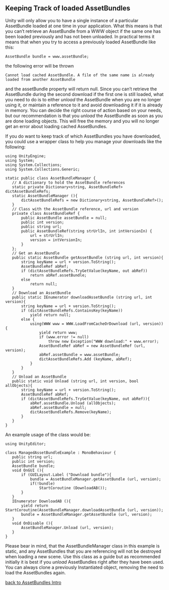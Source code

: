 Keeping Track of loaded AssetBundles
------------------------------------


Unity will only allow you to have a single instance of a particular AssetBundle loaded at one time in your application. What this means is that you can’t retrieve an AssetBundle from a WWW object if the same one has been loaded previously and has not been unloaded. In practical terms it means that when you try to access a previously loaded AssetBundle like this:

````
AssetBundle bundle = www.assetBundle;
````

the following error will be thrown

````
Cannot load cached AssetBundle. A file of the same name is already loaded from another AssetBundle
````

and the assetBundle property will return null. Since you can’t retrieve the AssetBundle during the second download if the first one is still loaded, what you need to do is to either _unload_ the AssetBundle when you are no longer using it, or maintain a reference to it and avoid downloading it if it is already in memory. You can decide the right course of action based on your needs, but our recommendation is that you _unload_ the AssetBundle as soon as you are done loading objects. This will free the memory and you will no longer get an error about loading cached AssetBundles. 

If you do want to keep track of which AssetBundles you have downloaded, you could use a wrapper class to help you manage your downloads like the following:

````
using UnityEngine;
using System;
using System.Collections;
using System.Collections.Generic;

static public class AssetBundleManager {
   // A dictionary to hold the AssetBundle references
   static private Dictionary<string, AssetBundleRef> dictAssetBundleRefs;
   static AssetBundleManager (){
       dictAssetBundleRefs = new Dictionary<string, AssetBundleRef>();
   }
   // Class with the AssetBundle reference, url and version
   private class AssetBundleRef {
       public AssetBundle assetBundle = null;
       public int version;
       public string url;
       public AssetBundleRef(string strUrlIn, int intVersionIn) {
           url = strUrlIn;
           version = intVersionIn;
       }
   };
   // Get an AssetBundle
   public static AssetBundle getAssetBundle (string url, int version){
       string keyName = url + version.ToString();
       AssetBundleRef abRef;
       if (dictAssetBundleRefs.TryGetValue(keyName, out abRef))
           return abRef.assetBundle;
       else
           return null;
   }
   // Download an AssetBundle
   public static IEnumerator downloadAssetBundle (string url, int version){
       string keyName = url + version.ToString();
       if (dictAssetBundleRefs.ContainsKey(keyName))
           yield return null;
       else {
           using(WWW www = WWW.LoadFromCacheOrDownload (url, version)){
               yield return www;
               if (www.error != null)
                   throw new Exception("WWW download:" + www.error);
               AssetBundleRef abRef = new AssetBundleRef (url, version);
               abRef.assetBundle = www.assetBundle;
               dictAssetBundleRefs.Add (keyName, abRef);
           }
       }
   }
   // Unload an AssetBundle
   public static void Unload (string url, int version, bool allObjects){
       string keyName = url + version.ToString();
       AssetBundleRef abRef;
       if (dictAssetBundleRefs.TryGetValue(keyName, out abRef)){
           abRef.assetBundle.Unload (allObjects);
           abRef.assetBundle = null;
           dictAssetBundleRefs.Remove(keyName);
       }
   }
}
````

An example usage of the class would be:

````
using UnityEditor;

class ManagedAssetBundleExample : MonoBehaviour {
   public string url;
   public int version;
   AssetBundle bundle;
   void OnGUI (){
       if (GUILayout.Label ("Download bundle"){
           bundle = AssetBundleManager.getAssetBundle (url, version);
           if(!bundle)
               StartCoroutine (DownloadAB());
       }
   }
   IEnumerator DownloadAB (){
       yield return StartCoroutine(AssetBundleManager.downloadAssetBundle (url, version));
       bundle = AssetBundleManager.getAssetBundle (url, version);
   }
   void OnDisable (){
       AssetBundleManager.Unload (url, version);
   }
}
````

Please bear in mind, that the AssetBundleManager class in this example is static, and any AssetBundles that you are referencing will not be destroyed when loading a new scene. Use this class as a guide but as recommended initially it is best if you _unload_ AssetBundles right after they have been used. You can always clone a previously Instantiated object, removing the need to load the AssetBundles again.


[back to AssetBundles Intro](AssetBundlesIntro.html)
